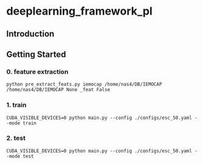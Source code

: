 # deeplearning_framework_pl


## Introduction


## Getting Started

### 0. feature extraction
```
python pre_extract_feats.py iemocap /home/nas4/DB/IEMOCAP /home/nas4/DB/IEMOCAP None _feat False
```


### 1. train
```
CUDA_VISIBLE_DEVICES=0 python main.py --config ./configs/esc_50.yaml --mode train
```


### 2. test
```
CUDA_VISIBLE_DEVICES=0 python main.py --config ./configs/esc_50.yaml --mode test
```
